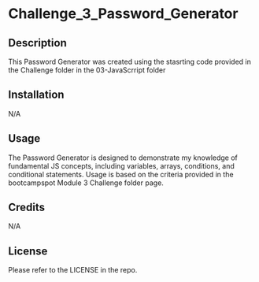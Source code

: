 # Challenge_3_Password_Generator

## Description

This Password Generator was created using the stasrting code provided in the Challenge folder in the 03-JavaScrript folder

## Installation

N/A

## Usage

The Password Generator is designed to demonstrate my knowledge of fundamental JS concepts, including variables, arrays, conditions, and conditional statements. Usage is based on the criteria provided in the bootcampspot Module 3 Challenge folder page.

## Credits

N/A

## License

Please refer to the LICENSE in the repo.
